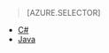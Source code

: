 > [AZURE.SELECTOR]
- [C#](../articles/iot-hub-csharp-csharp-getstarted.md)
- [Java](../articles/iot-hub-java-java-getstarted.md)
